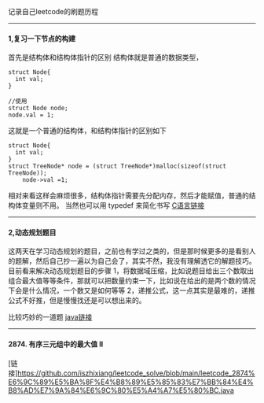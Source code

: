记录自己leetcode的刷题历程

------
#### 1,复习一下节点的构建
首先是结构体和结构体指针的区别
结构体就是普通的数据类型，
```
struct Node{
  int val;
}

//使用
struct Node node;
node.val = 1;
```

这就是一个普通的结构体，和结构体指针的区别如下
```
struct Node{
  int val;
}
struct TreeNode* node = (struct TreeNode*)malloc(sizeof(struct TreeNode));
	node->val =1;
```
相对来看这样会麻烦很多，结构体指针需要先分配内存，然后才能赋值，普通的结构体变量则不用。
当然也可以用  typedef  来简化书写
[C语言链接](https://github.com/iszhixiang/leetcode_solve/blob/main/%E8%8A%82%E7%82%B9%E4%BA%8C%E5%8F%89%E6%A0%91%E7%9A%84%E6%9E%84%E5%BB%BA.cpp)

--------------
#### 2,动态规划题目
这两天在学习动态规划的题目，之前也有学过之类的，但是那时候更多的是看别人的题解，然后自己抄一遍以为自己会了，其实不然，我没有理解透它的解题技巧。
目前看来解决动态规划题目的步骤
1，将数据域压缩，比如说题目给出三个数取出组合最大值等等条件，那就可以把数量约束一下，比如说在给出的是两个数的情况下会是什么情况，一个数又是如何等等
2，递推公式，这一点其实是最难的，递推公式不好推，但是慢慢找还是可以想出来的。

比较巧妙的一道题  [java链接](https://github.com/iszhixiang/leetcode_solve/blob/main/leetcode_3186%E6%96%BD%E5%92%92%E7%9A%84%E6%9C%80%E5%A4%A7%E6%80%BB%E4%BC%A4%E5%AE%B3.java)

----
#### 2874. 有序三元组中的最大值 II
[链接]https://github.com/iszhixiang/leetcode_solve/blob/main/leetcode_2874%E6%9C%89%E5%BA%8F%E4%B8%89%E5%85%83%E7%BB%84%E4%B8%AD%E7%9A%84%E6%9C%80%E5%A4%A7%E5%80%BC.java
